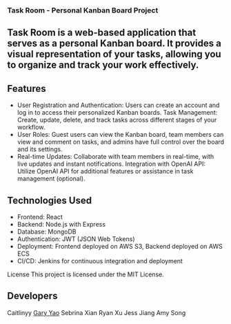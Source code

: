 ### Task Room - Personal Kanban Board Project

## Task Room is a web-based application that serves as a personal Kanban board. It provides a visual representation of your tasks, allowing you to organize and track your work effectively.

## Features

- User Registration and Authentication: Users can create an account and log in to access their personalized Kanban boards.
  Task Management: Create, update, delete, and track tasks across different stages of your workflow.
- User Roles: Guest users can view the Kanban board, team members can view and comment on tasks, and admins have full control over the board and its settings.
- Real-time Updates: Collaborate with team members in real-time, with live updates and instant notifications.
  Integration with OpenAI API: Utilize OpenAI API for additional features or assistance in task management (optional).

## Technologies Used

- Frontend: React
- Backend: Node.js with Express
- Database: MongoDB
- Authentication: JWT (JSON Web Tokens)
- Deployment: Frontend deployed on AWS S3, Backend deployed on AWS ECS
- CI/CD: Jenkins for continuous integration and deployment

License
This project is licensed under the MIT License.

## Developers
Caitlinyy
[Gary Yao](https://github.com/GaryYa0)
Sebrina Xian
Ryan Xu
Jess Jiang
Amy Song